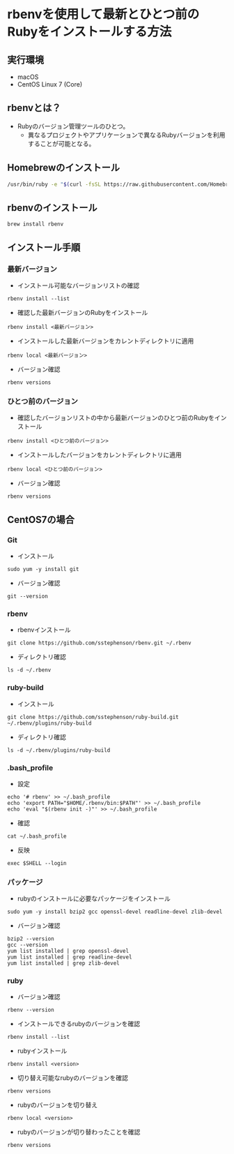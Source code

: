 # rbenvを使用して最新とひとつ前のRubyをインストールする方法
## 実行環境
- macOS
- CentOS Linux 7 (Core)
## rbenvとは？
- Rubyのバージョン管理ツールのひとつ。
  - 異なるプロジェクトやアプリケーションで異なるRubyバージョンを利用することが可能となる。

## Homebrewのインストール
```bash
/usr/bin/ruby -e "$(curl -fsSL https://raw.githubusercontent.com/Homebrew/install/master/install)"
```

## rbenvのインストール
```
brew install rbenv
```

## インストール手順

### 最新バージョン
- インストール可能なバージョンリストの確認
```
rbenv install --list
```
- 確認した最新バージョンのRubyをインストール
```
rbenv install <最新バージョン>
```
- インストールした最新バージョンをカレントディレクトリに適用
```
rbenv local <最新バージョン>
```
- バージョン確認
```
rbenv versions
```


### ひとつ前のバージョン
- 確認したバージョンリストの中から最新バージョンのひとつ前のRubyをインストール
```
rbenv install <ひとつ前のバージョン>
```
- インストールしたバージョンをカレントディレクトリに適用
```
rbenv local <ひとつ前のバージョン>
```
- バージョン確認
```
rbenv versions
```

## CentOS7の場合

### Git
-  インストール
```
sudo yum -y install git
```


- バージョン確認
```
git --version
```

### rbenv
- rbenvインストール
```
git clone https://github.com/sstephenson/rbenv.git ~/.rbenv
```
- ディレクトリ確認
```
ls -d ~/.rbenv
```

### ruby-build
- インストール
```
git clone https://github.com/sstephenson/ruby-build.git ~/.rbenv/plugins/ruby-build
```
- ディレクトリ確認
```
ls -d ~/.rbenv/plugins/ruby-build
```

### .bash_profile
- 設定
```
echo '# rbenv' >> ~/.bash_profile
echo 'export PATH="$HOME/.rbenv/bin:$PATH"' >> ~/.bash_profile
echo 'eval "$(rbenv init -)"' >> ~/.bash_profile
```

- 確認
```
cat ~/.bash_profile
```

- 反映
```
exec $SHELL --login
```

### パッケージ
- rubyのインストールに必要なパッケージをインストール
```
sudo yum -y install bzip2 gcc openssl-devel readline-devel zlib-devel
```

- バージョン確認
```
bzip2 --version
gcc --version
yum list installed | grep openssl-devel
yum list installed | grep readline-devel
yum list installed | grep zlib-devel
```

### ruby
- バージョン確認
```
rbenv --version
```
- インストールできるrubyのバージョンを確認
```
rbenv install --list
```
- rubyインストール
```
rbenv install <version>
```
- 切り替え可能なrubyのバージョンを確認
```
rbenv versions
```
- rubyのバージョンを切り替え
```
rbenv local <version>
```
- rubyのバージョンが切り替わったことを確認
```
rbenv versions
```
